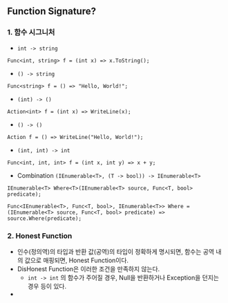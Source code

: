 ﻿## Function Signature?

### 1. 함수 시그니처
- `int -> string`
```
Func<int, string> f = (int x) => x.ToString();
```
- `() -> string`
```
Func<string> f = () => "Hello, World!";
```
- `(int) -> ()`
```
Action<int> f = (int x) => WriteLine(x);
```
- `() -> ()`
```
Action f = () => WriteLine("Hello, World!");
```
- `(int, int) -> int`
```
Func<int, int, int> f = (int x, int y) => x + y;
```

- Combination `(IEnumerable<T>, (T -> bool)) -> IEnumerable<T>`
```
IEnumerable<T> Where<T>(IEnumerable<T> source, Func<T, bool> predicate);

Func<IEnumerable<T>, Func<T, bool>, IEnumerable<T>> Where = (IEnumerable<T> source, Func<T, bool> predicate) => source.Where(predicate);
```

### 2. Honest Function

- 인수(정의역)의 타입과 반환 값(공역)의 타입이 정확하게 명시되면, 함수는 공역 내의 값으로 매핑되면, Honest Function이다.
- DisHonest Function은 이러한 조건을 만족하지 않는다.
  - `int -> int` 의 함수가 주어질 경우, Null을 반환하거나 Exception을 던지는 경우 등이 있다.
- 

